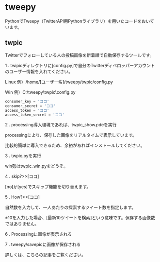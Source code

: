 # tweepy

PythonでTweepy（TwitterAPI用Pythonライブラリ）を用いたコードをおいています。

## twpic

Twitterでフォローしている人の投稿画像を新着順で自動保存するツールです。

1 . twipicディレクトリに[config.py]で自分のTwitterディベロッパーアカウントのユーザー情報を入れてください。

  Linux 例）/home/[ユーザー名]/tweepy/twpic/config.py

  Win 例）C:\\tweepy\\twpic\\config.py

```python:config.py
consumer_key = 'ココ'
consumer_secret = 'ココ'
access_token = 'ココ'
access_token_secret = 'ココ'
```

2 . processing導入環境であれば、twpic_show.pdeを実行

processingにより、保存した画像をリアルタイムで表示しています。

比較的簡単に導入できるため、余裕があればインストールしてください。

3 . twpic.pyを実行

win勢はtwpic_win.pyをどうぞ。

4 . skip?>>[ココ]

[no]か[yes]でスキップ機能を切り替えます。

5 . How?>>[ココ]

自然数を入力して、一人あたりの探索するツイート数を指定します。

※10を入力した場合、[最新10ツイートを検索]という意味です。保存する画像数ではありません。

6 . Processingに画像が表示される

7 . tweepy/savepicに画像が保存される

詳しくは、こちらの記事をご覧ください。

